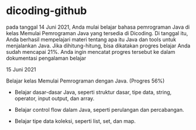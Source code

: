 # dicoding-github

 pada tanggal 14 Juni 2021, Anda mulai belajar bahasa pemrograman Java di kelas Memulai Pemrograman Java yang tersedia di Dicoding. Di tanggal itu, Anda berhasil mempelajari materi tentang apa itu Java dan tools untuk menjalankan Java. Jika dihitung-hitung, bisa dikatakan progres belajar Anda sudah mencapai 21%. Anda ingin mencatat progres tersebut ke dalam dokumentasi pengalaman belajar

15 Juni 2021

Belajar kelas Memulai Pemrograman dengan Java. (Progres 56%)

  * Belajar dasar-dasar Java, seperti struktur dasar, tipe data, string, operator, input output, dan array.

  * Belajar control flow dalam Java, seperti perulangan dan percabangan.

  * Belajar tipe data koleksi, seperti list, set, dan map.
